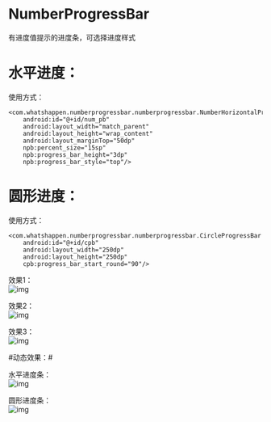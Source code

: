 # NumberProgressBar
有进度值提示的进度条，可选择进度样式

# 水平进度： #

<P>使用方式：</P>

	<com.whatshappen.numberprogressbar.numberprogressbar.NumberHorizontalProgressBar
		android:id="@+id/num_pb" 
		android:layout_width="match_parent"
		android:layout_height="wrap_content"
		android:layout_marginTop="50dp"
		npb:percent_size="15sp"
		npb:progress_bar_height="3dp"
		npb:progress_bar_style="top"/> 


# 圆形进度： #

<P>使用方式：</P>
	
	<com.whatshappen.numberprogressbar.numberprogressbar.CircleProgressBar
		android:id="@+id/cpb" 
		android:layout_width="250dp"
		android:layout_height="250dp" 
		cpb:progress_bar_start_round="90"/> 


效果1：  
![img](https://github.com/whatshappen/NumberProgressBar/blob/master/screenshots/progressbar_top.jpg)  

效果2：  
![img](https://github.com/whatshappen/NumberProgressBar/blob/master/screenshots/progressbar_center.jpg)  

效果3：  
![img](https://github.com/whatshappen/NumberProgressBar/blob/master/screenshots/progressbar_bottom.jpg)  

#动态效果：#

水平进度条：  
![img](https://github.com/whatshappen/NumberProgressBar/blob/master/screenshots/progressbar.gif) 


 
圆形进度条：  
![img](https://github.com/whatshappen/NumberProgressBar/blob/master/screenshots/progressbar_cir.gif)